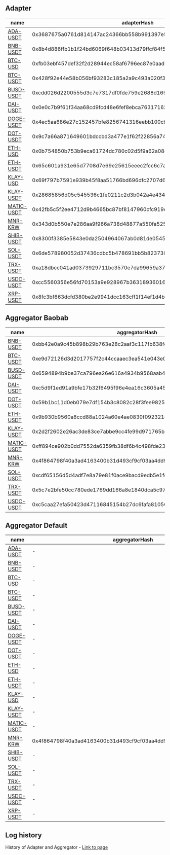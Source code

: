 ## Adapter

| name | adapterHash | decimals | feeds  |
|  --- |  --- |  --- |  ---  |
| [ADA-USDT](adapter/ada-usdt.adapter.json) | 0x3687675a0761d814147ac24366bb558b991397e5cabc6ed31498ba11b6125489 | 8 | 9  |
| [BNB-USDT](adapter/bnb-usdt.adapter.json) | 0x8b4d886ffb1b1f24bd6069f648b03413d79ffcf84f56f3ae23857a02fa4186a5 | 8 | 8  |
| [BTC-USD](adapter/btc-usd.adapter.json) | 0xfb03ebf457def32f2d28944ec58af6796ec87e0aad6e01760bc7037d6ac71ea3 | 8 | 5  |
| [BTC-USDT](adapter/btc-usdt.adapter.json) | 0x428f92e44e58b056bf93283c185a2a9c493a020f3692ba6d79112e79e3178490 | 8 | 9  |
| [BUSD-USDT](adapter/busd-usdt.adapter.json) | 0xcdd026d2200555d3c7e7317df0fde759e2688d165fced268f8e9469f3c195bbf | 8 | 6  |
| [DAI-USDT](adapter/dai-usdt.adapter.json) | 0x0e0c7b9f61f34aa68cd9fcd48e6fef8ebca763171626b808671c9e2d79cf100d | 8 | 6  |
| [DOGE-USDT](adapter/doge-usdt.adapter.json) | 0x4ec5aa686e27c152457bfe8256741316eebb100cb62eb8a1a93590e058b045a0 | 8 | 9  |
| [DOT-USDT](adapter/dot-usdt.adapter.json) | 0x9c7a66a871649601bdccbd3a477e1f62f22856a745b86fa14ffde22e3a72151b | 8 | 8  |
| [ETH-USD](adapter/eth-usd.adapter.json) | 0x0b754850b753b9eca61724dc780c02d5f9a62a08c8853b80a213a03d85e35729 | 8 | 5  |
| [ETH-USDT](adapter/eth-usdt.adapter.json) | 0x65c601a931e65d7708d7e69e25615eeec2fcc6c7a1b5de095370efc2948edaa1 | 8 | 9  |
| [KLAY-USD](adapter/klay-usd.adapter.json) | 0x69f797b7591e939b45f8aa51766bd696dfc2707d6316743b3c8c8bdfac73eb93 | 8 | 2  |
| [KLAY-USDT](adapter/klay-usdt.adapter.json) | 0x28685856d05c545536c1fe0211c2d3b042a4e4346c8ae071f32893873da29c3d | 8 | 9  |
| [MATIC-USDT](adapter/matic-usdt.adapter.json) | 0x42fb5c5f2ee4712d9b4665bc87bf8147960cfc919e1716faaa2b5b7262a3915a | 8 | 8  |
| [MNR-KRW](adapter/mnr-krw.adapter.json) | 0x343d0b550e7e286aa9f966a738d48877a550fa52521196b31f3f314809253cf6 | 8 | 1  |
| [SHIB-USDT](adapter/shib-usdt.adapter.json) | 0x8300f3385e5843e0da2504964067ab0d81de054550826e60577602e50cffe48c | 8 | 8  |
| [SOL-USDT](adapter/sol-usdt.adapter.json) | 0x6de578980052d37436cdbc5b478691bb5b8237302d058fa3f69b1d3a7639bfe2 | 8 | 9  |
| [TRX-USDT](adapter/trx-usdt.adapter.json) | 0xa18dbcc041ad0373929711bc3570e7da99659a370db1665699092a5b231dd8fe | 8 | 7  |
| [USDC-USDT](adapter/usdc-usdt.adapter.json) | 0xcc5560356e56fd70153a9e928967b363189360167d55e9844d69e357b32ed6ca | 8 | 7  |
| [XRP-USDT](adapter/xrp-usdt.adapter.json) | 0x8fc3bf663dcfd380be2e9941dcc163cff1f14ef1d4b7f4140ed2fce34961c4cd | 8 | 9  |

## Aggregator Baobab

| name | aggregatorHash | address | heartbeat | threshold | absoluteThreshold | adapterHash  |
|  --- |  --- |  --- |  --- |  --- |  --- |  ---  |
| [BNB-USDT](aggregator/baobab/bnb-usdt.aggregator.json) | 0xbb42e0a9c45b898b29b763e28c2aaf3c117fb638fd8035378181b7cd6b613bd3 | 0x4fd37F2a8Ff009467F7EB390fc930B922519EfC0 | 15000 | 0.05 | 0.1 | 0x8b4d886ffb1b1f24bd6069f648b03413d79ffcf84f56f3ae23857a02fa4186a5  |
| [BTC-USDT](aggregator/baobab/btc-usdt.aggregator.json) | 0xe9d72126d3d2017757f2c44ccaaec3ea541e043e0fb976f04ce900d857481d92 | 0x8e850a10709E3b87Ec9aBf5D689530ADb18fa87D | 15000 | 0.05 | 0.1 | 0x428f92e44e58b056bf93283c185a2a9c493a020f3692ba6d79112e79e3178490  |
| [BUSD-USDT](aggregator/baobab/busd-usdt.aggregator.json) | 0x6594894b9be37ca796ea26e616a4934b9568aab41d17e90385404ba26e57a277 | 0x3EF5eB3b0356B61D562e847e96A524d81b33dbD3 | 15000 | 0.05 | 0.1 | 0xcdd026d2200555d3c7e7317df0fde759e2688d165fced268f8e9469f3c195bbf  |
| [DAI-USDT](aggregator/baobab/dai-usdt.aggregator.json) | 0xc5d9f1ed91a9bfe17b32f6495f96e4ea16c3605a4580c58ff90d27260d0bcc6d | 0x0B642034f2851192E040Ea1041810cB337aD321f | 15000 | 0.05 | 0.1 | 0x0e0c7b9f61f34aa68cd9fcd48e6fef8ebca763171626b808671c9e2d79cf100d  |
| [DOT-USDT](aggregator/baobab/dot-usdt.aggregator.json) | 0x59b1bc11d0eb079e7df154b3c8082c28f3fee9825c684ab131fd79ea24b58cf2 | 0x1a8a7E47A6A9981d3b420B96F70923f5da0d1074 | 15000 | 0.05 | 0.1 | 0x9c7a66a871649601bdccbd3a477e1f62f22856a745b86fa14ffde22e3a72151b  |
| [ETH-USDT](aggregator/baobab/eth-usdt.aggregator.json) | 0x9b930b9560a8ccd88a1024a60e4ae0830f092321d07bd1ca2e948cc8d6c7ab2b | 0xcAAF00e95ea71Bb7f190AFc0eafC4E3086773b25 | 15000 | 0.05 | 0.1 | 0x65c601a931e65d7708d7e69e25615eeec2fcc6c7a1b5de095370efc2948edaa1  |
| [KLAY-USDT](aggregator/baobab/klay-usdt.aggregator.json) | 0x2d2f2602e26ac3de83ce7abbe9cc4fe99d971765b4328c4c659018e0356fea71 | 0x9DcD36A42Dabe856cD63a3011BBE6b51CC733CD6 | 15000 | 0.05 | 0.1 | 0x28685856d05c545536c1fe0211c2d3b042a4e4346c8ae071f32893873da29c3d  |
| [MATIC-USDT](aggregator/baobab/matic-usdt.aggregator.json) | 0xff894ce902b0dd7552da6359fb38df6b4c498fde2394225f3f0fd167099fb4aa | 0x38E0f7a626Efe241cCBe6EB2aA65273a9D6321Ce | 15000 | 0.05 | 0.1 | 0x42fb5c5f2ee4712d9b4665bc87bf8147960cfc919e1716faaa2b5b7262a3915a  |
| [MNR-KRW](aggregator/baobab/mnr-krw.aggregator.json) | 0x4f864798f40a3ad4163400b31d493cf9cf03aa4dd9ce1153b9bda5e47cf6ecaa | 0x89CAddB33969797d008b64D3adB4E45D7d829D68 | 15000 | 0.05 | 0.1 | 0x343d0b550e7e286aa9f966a738d48877a550fa52521196b31f3f314809253cf6  |
| [SOL-USDT](aggregator/baobab/sol-usdt.aggregator.json) | 0xcdf65156d5d4adf7e8a79e81f0ace9bacd9edb5e1fd64a4e9de38739df2b13cb | 0xc9FA32b6DC26010c0811CCd43f6436C883C6E0ff | 15000 | 0.05 | 0.1 | 0x6de578980052d37436cdbc5b478691bb5b8237302d058fa3f69b1d3a7639bfe2  |
| [TRX-USDT](aggregator/baobab/trx-usdt.aggregator.json) | 0x5c7e2bfe50cc780ede1769dd166a8e1840dca5c971bf4f3b659ff0eaa6eae7e6 | 0x70eF30152a6d37032831DcA7A78890584b4919f5 | 15000 | 0.05 | 0.1 | 0xa18dbcc041ad0373929711bc3570e7da99659a370db1665699092a5b231dd8fe  |
| [USDC-USDT](aggregator/baobab/usdc-usdt.aggregator.json) | 0xc5caa27efa50423d47116845154b27dc6fafa81056f623ad6797bb2965283cc3 | 0x96D808d3b82d07EBE9803D85b2EA9c68dAe831a8 | 15000 | 0.05 | 0.1 | 0xcc5560356e56fd70153a9e928967b363189360167d55e9844d69e357b32ed6ca  |

## Aggregator Default

| name | aggregatorHash | address | heartbeat | threshold | absoluteThreshold | adapterHash  |
|  --- |  --- |  --- |  --- |  --- |  --- |  ---  |
| [ADA-USDT](aggregator/default/ada-usdt.aggregator.json) | - | - | 15000 | 0.05 | 0.1 | 0x3687675a0761d814147ac24366bb558b991397e5cabc6ed31498ba11b6125489  |
| [BNB-USDT](aggregator/default/bnb-usdt.aggregator.json) | - | - | 15000 | 0.05 | 0.1 | 0x8b4d886ffb1b1f24bd6069f648b03413d79ffcf84f56f3ae23857a02fa4186a5  |
| [BTC-USD](aggregator/default/btc-usd.aggregator.json) | - | - | 15000 | 0.05 | 0.1 | 0xfb03ebf457def32f2d28944ec58af6796ec87e0aad6e01760bc7037d6ac71ea3  |
| [BTC-USDT](aggregator/default/btc-usdt.aggregator.json) | - | - | 15000 | 0.05 | 0.1 | 0x428f92e44e58b056bf93283c185a2a9c493a020f3692ba6d79112e79e3178490  |
| [BUSD-USDT](aggregator/default/busd-usdt.aggregator.json) | - | - | 15000 | 0.05 | 0.1 | 0xcdd026d2200555d3c7e7317df0fde759e2688d165fced268f8e9469f3c195bbf  |
| [DAI-USDT](aggregator/default/dai-usdt.aggregator.json) | - | - | 15000 | 0.05 | 0.1 | 0x0e0c7b9f61f34aa68cd9fcd48e6fef8ebca763171626b808671c9e2d79cf100d  |
| [DOGE-USDT](aggregator/default/doge-usdt.aggregator.json) | - | - | 15000 | 0.05 | 0.1 | 0x4ec5aa686e27c152457bfe8256741316eebb100cb62eb8a1a93590e058b045a0  |
| [DOT-USDT](aggregator/default/dot-usdt.aggregator.json) | - | - | 15000 | 0.05 | 0.1 | 0x9c7a66a871649601bdccbd3a477e1f62f22856a745b86fa14ffde22e3a72151b  |
| [ETH-USD](aggregator/default/eth-usd.aggregator.json) | - | - | 15000 | 0.05 | 0.1 | 0x0b754850b753b9eca61724dc780c02d5f9a62a08c8853b80a213a03d85e35729  |
| [ETH-USDT](aggregator/default/eth-usdt.aggregator.json) | - | - | 15000 | 0.05 | 0.1 | 0x65c601a931e65d7708d7e69e25615eeec2fcc6c7a1b5de095370efc2948edaa1  |
| [KLAY-USD](aggregator/default/klay-usd.aggregator.json) | - | - | 15000 | 0.05 | 0.1 | 0x69f797b7591e939b45f8aa51766bd696dfc2707d6316743b3c8c8bdfac73eb93  |
| [KLAY-USDT](aggregator/default/klay-usdt.aggregator.json) | - | - | 15000 | 0.05 | 0.1 | 0x28685856d05c545536c1fe0211c2d3b042a4e4346c8ae071f32893873da29c3d  |
| [MATIC-USDT](aggregator/default/matic-usdt.aggregator.json) | - | - | 15000 | 0.05 | 0.1 | 0x42fb5c5f2ee4712d9b4665bc87bf8147960cfc919e1716faaa2b5b7262a3915a  |
| [MNR-KRW](aggregator/default/mnr-krw.aggregator.json) | 0x4f864798f40a3ad4163400b31d493cf9cf03aa4dd9ce1153b9bda5e47cf6ecaa | - | 15000 | 0.05 | 0.1 | 0x343d0b550e7e286aa9f966a738d48877a550fa52521196b31f3f314809253cf6  |
| [SHIB-USDT](aggregator/default/shib-usdt.aggregator.json) | - | - | 15000 | 0.05 | 0.1 | 0x8300f3385e5843e0da2504964067ab0d81de054550826e60577602e50cffe48c  |
| [SOL-USDT](aggregator/default/sol-usdt.aggregator.json) | - | - | 15000 | 0.05 | 0.1 | 0x6de578980052d37436cdbc5b478691bb5b8237302d058fa3f69b1d3a7639bfe2  |
| [TRX-USDT](aggregator/default/trx-usdt.aggregator.json) | - | - | 15000 | 0.05 | 0.1 | 0xa18dbcc041ad0373929711bc3570e7da99659a370db1665699092a5b231dd8fe  |
| [USDC-USDT](aggregator/default/usdc-usdt.aggregator.json) | - | - | 15000 | 0.05 | 0.1 | 0xcc5560356e56fd70153a9e928967b363189360167d55e9844d69e357b32ed6ca  |
| [XRP-USDT](aggregator/default/xrp-usdt.aggregator.json) | - | - | 15000 | 0.05 | 0.1 | 0x8fc3bf663dcfd380be2e9941dcc163cff1f14ef1d4b7f4140ed2fce34961c4cd  |
## Log history

History of Adapter and Aggregator - [Link to page](HISTORY.md)
